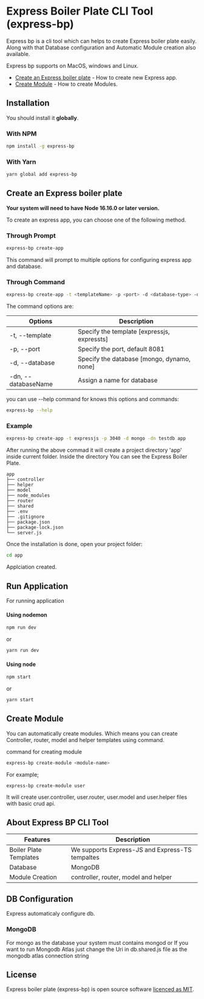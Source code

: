# Express Boiler Plate CLI Tool (express-bp)

Express bp is a cli tool which can helps to create Express boiler plate easily. Along with that Database configuration and Automatic Module creation also available.

Express bp supports on MacOS, windows and Linux.

- [Create an Express boiler plate](#create-an-express-boiler-plate) - How to create new Express app.
- [Create Module](#create-module) - How to create Modules.

## Installation

You should install it **globally**.

### With NPM

```sh
npm install -g express-bp
```

### With Yarn

```sh
yarn global add express-bp
```

## Create an Express boiler plate

**Your system will need to have Node 16.16.0 or later version.**

To create an express app, you can choose one of the following method.

### Through Prompt

```sh
express-bp create-app
```

This command will prompt to multiple options for configuring express app and database.


### Through Command
```sh
express-bp create-app -t <templateName> -p <port> -d <database-type> -dn <database-name> <app name>
```

The command options are:

| Options              | Description                                |
|----------------------|--------------------------------------------|
| -t,  --template      | Specify the template [expressjs, expressts]|
| -p,  --port          | Specify the port, default 8081             |
| -d,  --database      | Specify the database [mongo, dynamo, none] |
| -dn, --databaseName  | Assign a name for database                 |


you can use --help command for knows this options and commands:

```sh
express-bp --help
```

### Example
```sh
express-bp create-app -t expressjs -p 3040 -d mongo -dn testdb app
```

After running the above commad it will create a project directory 'app' inside current folder.
Inside the directory You can see the Express Boiler Plate.

```
app
├── controller
├── helper
├── model
├── node_modules
├── router
├── shared
├── .env
├── .gitignore
├── package.json
├── package-lock.json
└── server.js
```

Once the installation is done, open your project folder:

```sh
cd app
```

Applciation created.

## Run Application

For running application 

#### Using nodemon 

```sh
npm run dev
```
or
```sh
yarn run dev
```

#### Using node

```sh
npm start
```
or
```sh
yarn start
```


## Create Module

You can automatically create modules. Which means you can create Controller, router, model and helper templates using command.

command for creating module

```sh
express-bp create-module <module-name>
```

For example;

```
express-bp create-module user
```

It will create user.controller, user.router, user.model and user.helper files with basic crud api.

## About Express BP CLI Tool

| Features                | Description                     |
|-------------------------|---------------------------------|
| Boiler Plate Templates  | We supports Express-JS and Express-TS tempaltes       |
| Database                | MongoDB                         |
| Module Creation         | controller, router, model and helper|

## DB Configuration

Express automaticaly configure db.

### MongoDB

For mongo as the database your system must contains mongod or If you want to run Mongodb Atlas just change the Uri in db.shared.js file as the mongodb atlas connection string

## License

Express boiler plate (express-bp) is open source software [licenced as MIT](https://github.com/nevinedwin/express-cli-tool/blob/main/LICENSE).